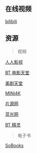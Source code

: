## 在线视频

[bilibili](https://www.bilibili.com/)


## 资源  

> 视频

[人人影视](http://www.yyetss.com/)

[BT 电影天堂](http://www.btbtdy.la/)

[美剧天堂](https://www.aimeijutt.com/)

[MINI4K](https://www.mini4k.com/)

[片源网](http://pianyuan.la/)

[蓝光网](http://www.languang.co/)

[BT 精灵](https://btring.com/)

> 电子书

[SoBooks](https://sobooks.cc/)





